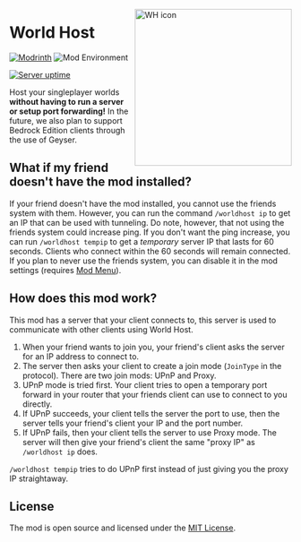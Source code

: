 <a href="https://modrinth.com/mod/world-host"><img alt="WH icon" width="280" align="right" src="https://raw.githubusercontent.com/Gaming32/world-host/main/src/main/resources/assets/world-host/icon.png"></a>

# World Host

[![Modrinth](https://img.shields.io/modrinth/dt/world-host?color=00AF5C&label=Downloads&style=round&logo=modrinth)](https://modrinth.com/mod/world-host)
![Mod Environment](https://img.shields.io/badge/Enviroment-Client-purple?style=round)

[![Server uptime](https://img.shields.io/uptimerobot/ratio/m793898716-1dc62bc23f759a549159ccb0?label=Server%20uptime&color=blue)](https://stats.uptimerobot.com/KmL5JhDV0X)

Host your singleplayer worlds **without having to run a server or setup port forwarding!** In the future, we also plan to support Bedrock Edition clients
through the use of Geyser.

## What if my friend doesn't have the mod installed?

If your friend doesn't have the mod installed, you cannot use the friends system with them. However, you can run the command `/worldhost ip` to get an IP that can be used with tunneling. Do note, however, that not using the friends system could increase ping. If you don't want the ping increase, you can run `/worldhost tempip` to get a *temporary* server IP that lasts for 60 seconds. Clients who connect within the 60 seconds will remain connected. If you plan to never use the friends system, you can disable it in the mod settings (requires [Mod Menu](https://modrinth.com/mod/modmenu)).

## How does this mod work?

This mod has a server that your client connects to, this server is used to communicate with other clients using World Host. 

1. When your friend wants to join you, your friend's client asks the server for an IP address to connect to. 
2. The server then asks your client to create a join mode (`JoinType` in the protocol). There are two join mods: UPnP and Proxy. 
3. UPnP mode is tried first. Your client tries to open a temporary port forward in your router that your friends client can use to connect to you directly. 
4. If UPnP succeeds, your client tells the server the port to use, then the server tells your friend's client your IP and the port number. 
5. If UPnP fails, then your client tells the server to use Proxy mode. The server will then give your friend's client the same "proxy IP" as `/worldhost ip` does. 
 
`/worldhost tempip` tries to do UPnP first instead of just giving you the proxy IP straightaway.

## License

The mod is open source and licensed under the [MIT License](LICENSE).
